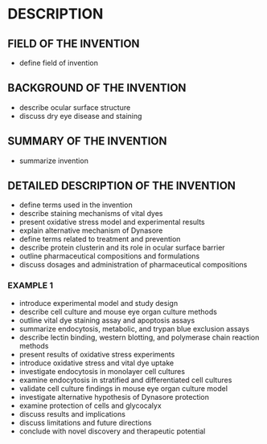 # DESCRIPTION

## FIELD OF THE INVENTION

- define field of invention

## BACKGROUND OF THE INVENTION

- describe ocular surface structure
- discuss dry eye disease and staining

## SUMMARY OF THE INVENTION

- summarize invention

## DETAILED DESCRIPTION OF THE INVENTION

- define terms used in the invention
- describe staining mechanisms of vital dyes
- present oxidative stress model and experimental results
- explain alternative mechanism of Dynasore
- define terms related to treatment and prevention
- describe protein clusterin and its role in ocular surface barrier
- outline pharmaceutical compositions and formulations
- discuss dosages and administration of pharmaceutical compositions

### EXAMPLE 1

- introduce experimental model and study design
- describe cell culture and mouse eye organ culture methods
- outline vital dye staining assay and apoptosis assays
- summarize endocytosis, metabolic, and trypan blue exclusion assays
- describe lectin binding, western blotting, and polymerase chain reaction methods
- present results of oxidative stress experiments
- introduce oxidative stress and vital dye uptake
- investigate endocytosis in monolayer cell cultures
- examine endocytosis in stratified and differentiated cell cultures
- validate cell culture findings in mouse eye organ culture model
- investigate alternative hypothesis of Dynasore protection
- examine protection of cells and glycocalyx
- discuss results and implications
- discuss limitations and future directions
- conclude with novel discovery and therapeutic potential

